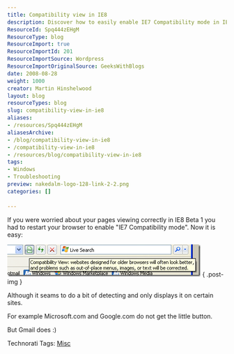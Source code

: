 ```yaml
---
title: Compatibility view in IE8
description: Discover how to easily enable IE7 Compatibility mode in IE8 for better page viewing. Learn tips and tricks to enhance your browsing experience!
ResourceId: Spq444zEHgM
ResourceType: blog
ResourceImport: true
ResourceImportId: 201
ResourceImportSource: Wordpress
ResourceImportOriginalSource: GeeksWithBlogs
date: 2008-08-28
weight: 1000
creator: Martin Hinshelwood
layout: blog
resourceTypes: blog
slug: compatibility-view-in-ie8
aliases:
- /resources/Spq444zEHgM
aliasesArchive:
- /blog/compatibility-view-in-ie8
- /compatibility-view-in-ie8
- /resources/blog/compatibility-view-in-ie8
tags:
- Windows
- Troubleshooting
preview: nakedalm-logo-128-link-2-2.png
categories: []

---
```

If you were worried about your pages viewing correctly in IE8 Beta 1 you had to restart your browser to enable "IE7 Compatibility mode". Now it is easy:

[![image](images/CompatibilityviewinIE8_D4D1-image_thumb-1-1.png)](http://blog.hinshelwood.com/files/2011/05/GWB-WindowsLiveWriter-CompatibilityviewinIE8_D4D1-image_2.png)
{ .post-img }

Although it seams to do a bit of detecting and only displays it on certain sites.

For example Microsoft.com and Google.com do not get the little button.

But Gmail does :)

Technorati Tags: [Misc](http://technorati.com/tags/Misc)
